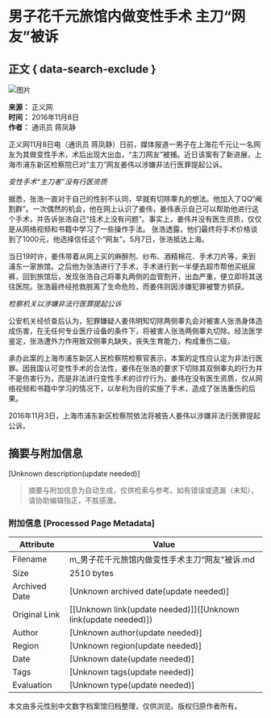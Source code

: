 # 男子花千元旅馆内做变性手术 主刀“网友”被诉

## 正文 { data-search-exclude }


![图片](//rs2.huanqiucdn.cn/huanqiu/image/m/share.jpg)

**来源：** 正义网  
**时间：** 2016年11月8日  
**作者：** 通讯员 蒋凤静  

正义网11月8日电（通讯员 蒋凤静）日前，媒体报道一男子在上海花千元让一名网友为其做变性手术，术后出现大出血，“主刀网友”被捕。近日该案有了新进展，上海市浦东新区检察院已对“主刀”网友姜伟以涉嫌非法行医罪提起公诉。

*变性手术“主刀者”没有行医资质*

据悉，张浩一直对于自己的性别不认同，早就有切除睾丸的想法。他加入了QQ“阉割群”。一次偶然的机会，他在网上认识了姜伟，姜伟表示自己可以帮助他进行这个手术，并告诉张浩自己“技术上没有问题”。事实上，姜伟并没有医生资质，仅仅是从网络视频和书籍中学习了一些操作手法。 张浩透露，他们最终将手术价格谈到了1000元，他选择信任这个“网友”。5月7日，张浩抵达上海。

当日19时许，姜伟带着从网上买的麻醉剂、纱布、酒精棉花、手术刀片等，来到浦东一家旅馆。之后他为张浩进行了手术，手术进行到一半便去超市帮他买纸尿裤，回到旅馆后，发现张浩自己将睾丸两侧的血管割开，出血严重，便立即将其送往医院。张浩最终经抢救脱离了生命危险，而姜伟则因涉嫌犯罪被警方抓获。

*检察机关以涉嫌非法行医罪提起公诉*

公安机关经侦查后认为，犯罪嫌疑人姜伟明知切除两侧睾丸会对被害人张浩身体造成伤害，在无任何专业医疗设备的条件下，将被害人张浩两侧睾丸切除。经法医学鉴定，张浩遭外力作用致双侧睾丸缺失，丧失生育能力，构成重伤二级。

承办此案的上海市浦东新区人民检察院检察官表示，本案的定性应认定为非法行医罪。因我国认可变性手术的合法性，姜伟在张浩的要求下切除其双侧睾丸的行为并不是伤害行为，而是非法进行变性手术的诊疗行为。姜伟在没有医生资质，仅从网络视频和书籍中学习的情况下，以牟利为目的实施了手术，造成了张浩重伤的后果。

2016年11月3日，上海市浦东新区检察院依法将被告人姜伟以涉嫌非法行医罪提起公诉。
<!-- tcd_original_link https://m.huanqiu.com/article/9CaKrnJYukb -->


## 摘要与附加信息

<!-- tcd_abstract -->
[Unknown description(update needed)]
<!-- tcd_abstract_end -->

> 摘要与附加信息为自动生成，仅供检索与参考。如有错误或遗漏（未知），请协助编辑指正，不胜感激。

### 附加信息 [Processed Page Metadata]

| Attribute       | Value                                  |
|-----------------|----------------------------------------|
| Filename        | m_男子花千元旅馆内做变性手术主刀“网友”被诉.md                             |
| Size            | 2510 bytes                           |
| Archived Date   | [Unknown archived date(update needed)]                             |
| Original Link   | [[Unknown link(update needed)]]([Unknown link(update needed)])                       |
| Author          | [Unknown author(update needed)]                               |
| Region          | [Unknown region(update needed)]                               |
| Date            | [Unknown date(update needed)]                                 |
| Tags            | [Unknown tags(update needed)]                                 |
| Evaluation            | [Unknown type(update needed)]                                 |
<!-- tcd_table_end -->

本文由多元性别中文数字档案馆归档整理，仅供浏览。版权归原作者所有。
